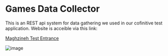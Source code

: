 # Games Data Collector
This is an REST api system for data gathering we used in our cofinitive test application.
Website is acceible via this link:

<a href="https://www.maghzineh.com/CognitiveTests/TestEnter.aspx">Maghzineh Test Entrance</a>

![image](https://user-images.githubusercontent.com/50926437/166227927-da2eaf85-2dcc-40c6-8afc-687dbd5810e4.png)

